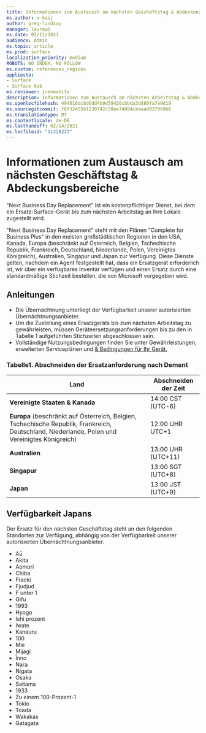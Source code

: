 ```yaml
---
title: Informationen zum Austausch am nächsten Geschäftstag & Abdeckungsbereiche
ms.author: v-kaij
author: greg-lindsay
manager: laurawi
ms.date: 02/11/2021
audience: Admin
ms.topic: article
ms.prod: surface
localization_priority: medium
ROBOTS: NO INDEX, NO FOLLOW
ms.custom: references_regions
appliesto:
- Surface
- Surface Hub
ms.reviewer: irenewhite
description: Informationen zum Austausch am nächsten Arbeitstag & Abdeckungsbereiche.
ms.openlocfilehash: 494016dc8d6dd4b9d59420cbbda3d889fa7e9d19
ms.sourcegitcommit: f8f32455b1230742c58ee74004cbaaad037069b6
ms.translationtype: MT
ms.contentlocale: de-DE
ms.lasthandoff: 02/14/2021
ms.locfileid: "11328223"
---
```

# Informationen zum Austausch am nächsten Geschäftstag & Abdeckungsbereiche

"Next Business Day Replacement" ist ein kostenpflichtiger Dienst, bei dem ein Ersatz-Surface-Gerät bis zum nächsten Arbeitstag an Ihre Lokale zugestellt wird. 

"Next Business Day Replacement" steht mit den Plänen "Complete for Business Plus" in den meisten großstädtischen Regionen in den USA, Kanada, Europa (beschränkt auf Österreich, Belgien, Tschechische Republik, Frankreich, Deutschland, Niederlande, Polen, Vereinigtes Königreich), Australien, Singapur und Japan zur Verfügung. Diese Dienste gelten, nachdem ein Agent festgestellt hat, dass ein Ersatzgerät erforderlich ist, wir über ein verfügbares Inventar verfügen und einen Ersatz durch eine standardmäßige Stichzeit bestellen, die von Microsoft vorgegeben wird. 

## Anleitungen

- Die Übernächtnung unterliegt der Verfügbarkeit unserer autorisierten Übernächtnungsanbieter.
- Um die Zustellung eines Ersatzgeräts bis zum nächsten Arbeitstag zu gewährleisten, müssen Geräteersetzungsanforderungen bis zu den in Tabelle 1 aufgeführten Stichzeiten abgeschlossen sein. 
- Vollständige Nutzungsbedingungen finden Sie unter Gewährleistungen, erweiterten Serviceplänen und [& Bedingungen für Ihr Gerät.](https://support.microsoft.com/topic/warranties-extended-service-plans-and-terms-conditions-for-your-device-eedf7a23-84a7-1a47-480b-0e10503eedf5)

### Tabelle1. Abschneiden der Ersatzanforderung nach Dement

| Land                                                                                                    | Abschneiden der Zeit |
| -------------------------------------------------------------------------------------------------------------- | --------------- |
| **Vereinigte Staaten & Kanada**                                                                                     | 14:00 CST (UTC-6)      |
| **Europa** (beschränkt auf Österreich, Belgien, Tschechische Republik, Frankreich, Deutschland, Niederlande, Polen und Vereinigtes Königreich) | 12:00 UHR UTC+1     |
| **Australien**                                                                                                  | 13:00 UHR (UTC+11)    |
| **Singapur**                                                                                                  | 13:00 SGT (UTC+8)   |
| **Japan**                                                                                                      | 13:00 JST (UTC+9)   |


## Verfügbarkeit Japans 

Der Ersatz für den nächsten Geschäftstag steht an den folgenden Standorten zur Verfügung, abhängig von der Verfügbarkeit unserer autorisierten Übernächtnungsanbieter. 

- Aū
- Akita
- Aomori
- Chiba
- Fracki
- Fjudjud
- F unter 1
- Gifu
- 1993
- Hyogo
- Ishi prozent
- Iwate
- Kanauru
- 100
- Mie
- Mijagi
- Înno
- Nara
- Nigata
- Osaka
- Saitama
- 1933
- Zu einem 100-Prozent-1
- Tokio
- Toada
- Wakakas
- Gatagata

